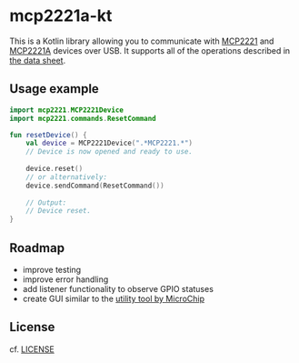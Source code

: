 # mcp2221a-kt

This is a Kotlin library allowing you to communicate with [MCP2221](https://www.microchip.com/en-us/product/MCP2221) and [MCP2221A](https://www.microchip.com/en-us/product/MCP2221A) devices over USB. It supports all of the operations described in [the data sheet](docs/data_sheet.pdf).

## Usage example

```kotlin
import mcp2221.MCP2221Device
import mcp2221.commands.ResetCommand

fun resetDevice() {
    val device = MCP2221Device(".*MCP2221.*")
    // Device is now opened and ready to use.
    
    device.reset()
    // or alternatively:
    device.sendCommand(ResetCommand())
    
    // Output:
    // Device reset.
}
```

## Roadmap

* improve testing
* improve error handling
* add listener functionality to observe GPIO statuses
* create GUI similar to the [utility tool by MicroChip](https://ww1.microchip.com/downloads/aemDocuments/documents/APID/ProductDocuments/SoftwareLibraries/Firmware/MCP2221Utility.zip)

## License

cf. [LICENSE](LICENSE)